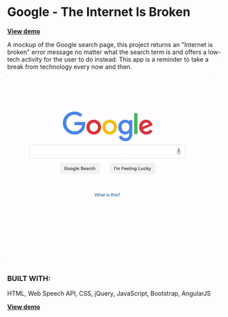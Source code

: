<h1>Google - The Internet Is Broken</h1>

<strong><a href="https://dreamthink.github.io/google" target="_blank">View demo</a></strong>

A mockup of the Google search page, this project returns an "Internet is broken" error message no matter what the search term is and offers a low-tech activity for the user to do instead. This app is a reminder to take a break from technology every now and then.

<a href="https://dreamthink.github.io/google" target="_blank"><img src="images/google.gif"></a>

<h3>BUILT WITH:</h3>
HTML, Web Speech API, CSS, jQuery, JavaScript, Bootstrap, AngularJS

<strong><a href="https://dreamthink.github.io/google" target="_blank">View demo</a></strong>